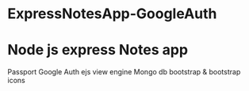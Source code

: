 # ExpressNotesApp-GoogleAuth
<h1>Node js express Notes app </h1>
Passport Google Auth 
ejs view engine
Mongo db
bootstrap & bootstrap icons
